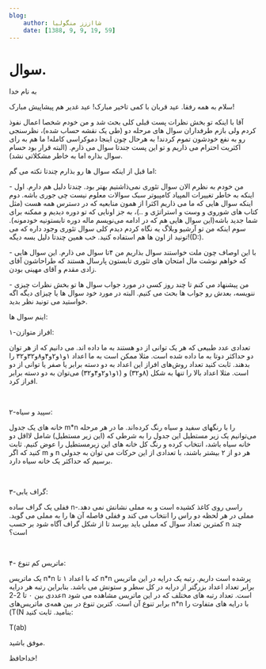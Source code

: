 ```yaml
---
blog:
    author: شااززز منگولیا
    date: [1388, 9, 9, 19, 59]
---
```

# سوال.

<div class="cnt">
<p>به نام خدا</p>
<p>سلام به همه رفقا. عید قربان با کمی تاخیر مبارک! عید غدیر هم پیشاپیش مبارک!</p>
<p>آقا با اینکه تو بخش نظرات پست قبلی کلی بحث شد و من خودم شخصا اعمال نفوذ کردم ولی بازم طرفداران سوال های مرحله دو (طی یک نقشه حساب شده)، نظرسنجی رو به نفع خودشون تموم کردند! به هرحال چون اینجا دموکراسی کامله! ما هم به رای اکثریت احترام می ذاریم و تو این پست جندتا سوال می ذارم. (البته قرار بود حسام سوال بذاره اما به خاطر مشکلاتی نشد).</p>
<p>اما قبل از اینکه سوال ها رو بذارم چندتا نکته می گم:</p>
<p>- من خودم به نظرم الان سوال تئوری نمی‌ذاشتیم بهتر بود. چندتا دلیل هم دارم. اول اینکه به خاطر تغییرات المپیاد کامپیوتر سبک سوالات معلوم نیست چی جوری باشه. دوم اینکه سوال هایی که ما می ذاریم اکثرا از همون منابعیه که در دسترس همه هست (مثل کتاب های شوروی و وست و استراتژی و ..)، به جز اونایی که تو دوره دیدیم و ممکنه برای شما جدید باشه(این سوال هایی هم که در ادامه می‌نویسم ماله دوره تابستونیه خودمونه). سوم اینکه من تو آرشیو وبلاگ یه نگاه کردم دیدم کلی سوال تئوری وجود داره که می تونید از اون ها هم استفاده کنید. خب همین چندتا دلیل بسه دیگه!(D:).</p>
<p>- با این اوصاف چون ملت خواستند سوال بذاریم من ۴تا سوال می ذارم. این سوال هایی که خواهم نوشت مال امتحان های تئوری تابستون پارسال هستند که طراحاشون آقای زادی مقدم و آقای مهینی بودن.</p>
<p>- من پیشنهاد می کنم تا چند روز کسی در مورد جواب سوال ها تو بخش نظرات چیزی ننویسه، بعدش رو جواب ها بحث می کنیم. البته در مورد خود سوال ها یا چیزای دیگه اگه خواستید می تونید نظر بدید.</p>
<p>اینم سوال ها:</p>
<p>۱-افراز متوازن:</p>
<p>تعدادی عدد طبیعی که هر یک توانی از دو هستند به ما داده اند. می دانیم که از هر توان دو حداکثر دوتا به ما داده شده است. مثلا ممکن است به ما اعداد ۱و۱و۲و۴و۸و۳۲و۳۲ را بدهند. ثابت کنید تعداد روش‌های افراز این اعداد به دو دسته برابر یا صفر یا توانی از دو است. مثلا اعداد بالا را تنها به شکل (۸و۳۲) و (۱و۱و۲و۴و۳۲) می‌توان به دو دسته برابر افراز کرد.</p>
<p><br/></p>
<p>۲-سپید و سیاه:</p>
<p>خانه های یک جدول m*n را با رنگهای سفید و سیاه رنگ کرده‌اند. ما در هر مرحله می‌توانیم یک زیر مستطیل این جدول را به شرطی که (این زیر مستطیل) شامل لااقل دو خانه سیاه باشد، انتخاب کرده و رنگ کل خانه های این زیرمستطیل را عوض کنیم. ثابت کنید که اگر m و n هر دو از ۲ بیشتر باشند، با تعدادی از این حرکات می توان به جدولی برسیم که حداکثر یک خانه سیاه دارد.</p>
<p><br/></p>
<p>۳-گراف یابی:</p>
<p>ففلی یک گراف ساده n-راسی روی کاغذ کشیده است و به مملی نشانش نمی دهد. مملی در هر لحظه دو راس را انتخاب می کند و ففلی فاصله آن ها را به مملی می گوید. کمترین تعداد سوال که مملی باید بپرسد تا از شکل گراف آگاه شود بر حسب n چند است؟</p>
<p><br/></p>
<p>۴- ماتریس کم تنوع:</p>
<p>یک ماتریس n*n که با اعداد ۱ تا n*n پرشده است داریم. رتبه یک درایه در این ماتریس برابر تعداد اعداد بزرگتر از درایه در کل سطر و ستونش می باشد. بنابراین رتبه هر درایه عددی بین ۰ تا 2-2n است. تعداد رتبه های مختلف که در این ماتریس مشاهده می شود برابر تنوع آن است. کترین تنوع در بین همه‌ی ماتریس‌های n*n با درایه های متفاوت را (T(N بنامید. ثابت کنید:</p>
<p>T(ab) </p>
<p>موفق باشید.</p>
<p>خداحافظ!</p>
<p></p>
</div>
